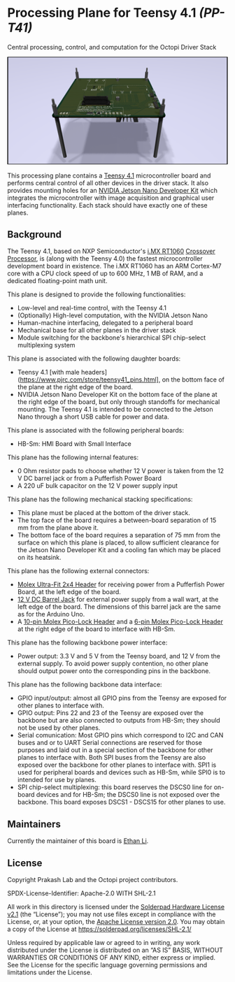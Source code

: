 # Processing Plane for Teensy 4.1 _(PP-T41)_

Central processing, control, and computation for the Octopi Driver Stack

![Mechanical render of top face of the plane, from the front edge](Mechanical%20Renders/Above%20Front.png)

This processing plane contains a [Teensy 4.1](https://www.pjrc.com/store/teensy41.html) microcontroller board and performs central control of all other devices in the driver stack. It also provides mounting holes for an [NVIDIA Jetson Nano Developer Kit](https://developer.nvidia.com/EMBEDDED/jetson-nano-developer-kit) which integrates the microcontroller with image acquisition and graphical user interfacing functionality. Each stack should have exactly one of these planes.

## Background

The Teensy 4.1, based on NXP Semiconductor's [i.MX RT1060](https://www.nxp.com/products/processors-and-microcontrollers/arm-microcontrollers/i-mx-rt-crossover-mcus/i-mx-rt1060-crossover-mcu-with-arm-cortex-m7-core:i.MX-RT1060) [Crossover Processor](https://www.nxp.com/docs/en/white-paper/I.MXRT1050WP.pdf), is (along with the Teensy 4.0) the fastest microcontroller development board in existence. The i.MX RT1060 has an ARM Cortex-M7 core with a CPU clock speed of up to 600 MHz, 1 MB of RAM, and a dedicated floating-point math unit.

This plane is designed to provide the following functionalities:

- Low-level and real-time control, with the Teensy 4.1
- (Optionally) High-level computation, with the NVIDIA Jetson Nano
- Human-machine interfacing, delegated to a peripheral board
- Mechanical base for all other planes in the driver stack
- Module switching for the backbone's hierarchical SPI chip-select multiplexing system

This plane is associated with the following daughter boards:

- Teensy 4.1 [with male headers](https://www.pjrc.com/store/teensy41_pins.html], on the bottom face of the plane at the right edge of the board.
- NVIDIA Jetson Nano Developer Kit on the bottom face of the plane at the right edge of the board, but only through standoffs for mechanical mounting. The Teensy 4.1 is intended to be connected to the Jetson Nano through a short USB cable for power and data.

This plane is associated with the following peripheral boards:

- HB-Sm: HMI Board with Small Interface

This plane has the following internal features:

- 0 Ohm resistor pads to choose whether 12 V power is taken from the 12 V DC barrel jack or from a Pufferfish Power Board
- A 220 uF bulk capacitor on the 12 V power supply input

This plane has the following mechanical stacking specifications:

- This plane must be placed at the bottom of the driver stack.
- The top face of the board requires a between-board separation of 15 mm from the plane above it.
- The bottom face of the board requires a separation of 75 mm from the surface on which this plane is placed, to allow sufficient clearance for the Jetson Nano Developer Kit and a cooling fan which may be placed on its heatsink.

This plane has the following external connectors:

- [Molex Ultra-Fit 2x4 Header](https://www.molex.com/molex/products/part-detail/pcb_headers/1723161108) for receiving power from a Pufferfish Power Board, at the left edge of the board.
- [12 V DC Barrel Jack](https://www.digikey.com/en/products/detail/cui-devices/PJ-037AH-SMT-TR/1530998) for external power supply from a wall wart, at the left edge of the board. The dimensions of this barrel jack are the same as for the Arduino Uno.
- A [10-pin Molex Pico-Lock Header](https://www.digikey.com/en/products/detail/molex/5040501091/4357650) and a [6-pin Molex Pico-Lock Header](https://www.digikey.com/en/products/detail/molex/5040500691/4357148) at the right edge of the board to interface with HB-Sm.

This plane has the following backbone power interface:

- Power output: 3.3 V and 5 V from the Teensy board, and 12 V from the external supply. To avoid power supply contention, no other plane should output power onto the corresponding pins in the backbone.

This plane has the following backbone data interface:

- GPIO input/output: almost all GPIO pins from the Teensy are exposed for other planes to interface with.
- GPIO output: Pins 22 and 23 of the Teensy are exposed over the backbone but are also connected to outputs from HB-Sm; they should not be used by other planes.
- Serial comunication: Most GPIO pins which correspond to I2C and CAN buses and or to UART Serial connections are reserved for those purposes and laid out in a special section of the backbone for other planes to interface with. Both SPI buses from the Teensy are also exposed over the backbone for other planes to interface with. SPI1 is used for peripheral boards and devices such as HB-Sm, while SPI0 is to intended for use by planes.
- SPI chip-select multiplexing: this board reserves the DSCS0 line for on-board devices and for HB-Sm; the DSCS0 line is not exposed over the backbone. This board exposes DSCS1 - DSCS15 for other planes to use.

## Maintainers

Currently the maintainer of this board is [Ethan Li](https://github.com/ethanjli).

## License

Copyright Prakash Lab and the Octopi project contributors.

SPDX-License-Identifier: Apache-2.0 WITH SHL-2.1

All work in this directory is licensed under the [Solderpad Hardware License v2.1](LICENSE) (the “License”); you may not use files except in compliance with the License, or, at your option, the [Apache License version 2.0](LICENSE.Apache). You may obtain a copy of the License at https://solderpad.org/licenses/SHL-2.1/

Unless required by applicable law or agreed to in writing, any work distributed under the License is distributed on an “AS IS” BASIS, WITHOUT WARRANTIES OR CONDITIONS OF ANY KIND, either express or implied. See the License for the specific language governing permissions and limitations under the License.
